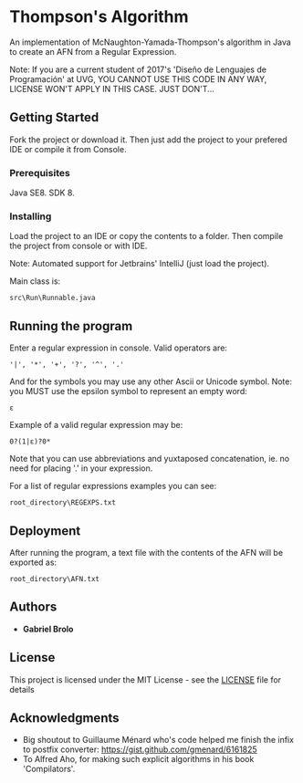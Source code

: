# Thompson's Algorithm

An implementation of McNaughton-Yamada-Thompson's algorithm
in Java to create an AFN from a Regular Expression.

Note: If you are a current student of 2017's 'Diseño de Lenguajes de Programación' at UVG,
YOU CANNOT USE THIS CODE IN ANY WAY, LICENSE WON'T APPLY IN THIS CASE. JUST DON'T...

## Getting Started

Fork the project or download it. Then just add the project
to your prefered IDE or compile it from Console.

### Prerequisites

Java SE8. SDK 8.

### Installing

Load the project to an IDE or copy the contents to a folder. 
Then compile the project from console or with IDE.

Note: Automated support for Jetbrains' IntelliJ (just load the project).

Main class is:

```
src\Run\Runnable.java
```

## Running the program

Enter a regular expression in console. Valid operators are:

```
'|', '*', '+', '?', '^', '.'
```

And for the symbols you may use any other Ascii or Unicode symbol.
Note: you MUST use the epsilon symbol to represent an empty
word:

```
ε
```

Example of a valid regular expression may be:

```
0?(1|ε)?0*
```

Note that you can use abbreviations and yuxtaposed concatenation, ie. no
need for placing '.' in your expression.

For a list of regular expressions examples you can see:

```
root_directory\REGEXPS.txt
```
## Deployment

After running the program, a text file with the contents of the
AFN will be exported as:

```
root_directory\AFN.txt
```

## Authors

* **Gabriel Brolo** 

## License

This project is licensed under the MIT License - see the [LICENSE](LICENSE) file for details

## Acknowledgments

* Big shoutout to Guillaume Ménard who's code helped me finish the infix to postfix converter:
https://gist.github.com/gmenard/6161825
* To Alfred Aho, for making such explicit algorithms in his book 'Compilators'.

